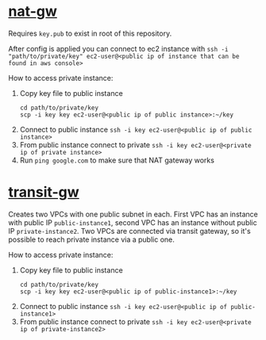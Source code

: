# [nat-gw](terraform/nat-gw)

Requires `key.pub` to exist in root of this repository.

After config is applied you can connect to ec2 instance with `ssh -i "path/to/private/key" ec2-user@<public ip of instance that can be found in aws console>`

How to access private instance:
1. Copy key file to public instance 
   ```
   cd path/to/private/key
   scp -i key key ec2-user@<public ip of public instance>:~/key
   ```
2. Connect to public instance `ssh -i key ec2-user@<public ip of public instance>`
3. From public instance connect to private `ssh -i key ec2-user@<private ip of private instance>`
4. Run `ping google.com` to make sure that NAT gateway works

# [transit-gw](terraform/transit-gw)

Creates two VPCs with one public subnet in each.
First VPC has an instance with public IP `public-instance1`, second VPC has an instance without public IP `private-instance2`.
Two VPCs are connected via transit gateway, so it's possible to reach private instance via a public one.

How to access private instance:
1. Copy key file to public instance
   ```
   cd path/to/private/key
   scp -i key key ec2-user@<public ip of public-instance1>:~/key
   ```
2. Connect to public instance `ssh -i key ec2-user@<public ip of public-instance1>`
3. From public instance connect to private `ssh -i key ec2-user@<private ip of private-instance2>`